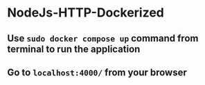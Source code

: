 # NodeJs-HTTP-Dockerized

## Use `sudo docker compose up` command from terminal to run the application
## Go to `localhost:4000/` from your browser 
